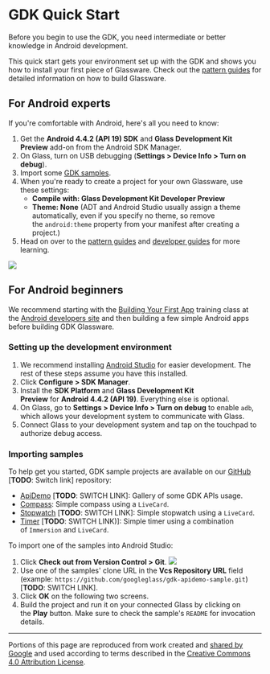 # GDK Quick Start

Before you begin to use the GDK, you need intermediate or better knowledge in Android development.

This quick start gets your environment set up with the GDK and shows you how to install your first piece of Glassware. Check out the [pattern guides](archive/glass/develop/patterns/index.md) for detailed information on how to build Glassware.

## For Android experts

If you're comfortable with Android, here's all you need to know:

1.  Get the **Android 4.4.2 (API 19) SDK** and **Glass Development Kit Preview** add-on from the Android SDK Manager.
2.  On Glass, turn on USB debugging (**Settings > Device Info > Turn on debug**).
3.  Import some [GDK samples](#importing_samples).
4.  When you're ready to create a project for your own Glassware, use these settings:
    -   **Compile with: Glass Development Kit Developer Preview**
    -   **Theme: None** (ADT and Android Studio usually assign a theme automatically, even if you specify no theme, so remove the `android:theme` property from your manifest after creating a project.)
5.  Head on over to the [pattern guides](archive/glass/develop/patterns/index.md) and [developer guides](archive/glass/develop/gdk/index.md) for more learning.

![](studio_glass.png)

## For Android beginners

We recommend starting with the [Building Your First App](https://developer.android.com/training/basics/firstapp/index.html) training class at the [Android developers site](https://developer.android.com/) and then building a few simple Android apps before building GDK Glassware.

### Setting up the development environment

1.  We recommend installing [Android Studio](https://developer.android.com/sdk/installing/studio.html) for easier development. The rest of these steps assume you have this installed.
2.  Click **Configure > SDK Manager**.
3.  Install the **SDK Platform** and **Glass Development Kit Preview** for **Android 4.4.2 (API 19)**. Everything else is optional.
4.  On Glass, go to **Settings > Device Info > Turn on debug** to enable `adb`, which allows your development system to communicate with Glass.
5.  Connect Glass to your development system and tap on the touchpad to authorize debug access.

### Importing samples

To help get you started, GDK sample projects are available on our [GitHub](https://github.com/googleglass)  [**TODO**: Switch link] repository:

-   [ApiDemo](https://github.com/googleglass/gdk-apidemo-sample) [**TODO**: SWITCH LINK]: Gallery of some GDK APIs usage.
-   [Compass](https://github.com/glasskit/compass): Simple compass using a `LiveCard`.
-   [Stopwatch](https://github.com/googleglass/gdk-stopwatch-sample) [**TODO**: SWITCH LINK]: Simple stopwatch using a `LiveCard`.
-   [Timer](https://github.com/googleglass/gdk-timer-sample) [**TODO**: SWITCH LINK)]: Simple timer using a combination of `Immersion` and `LiveCard`.

To import one of the samples into Android Studio:

1.  Click **Check out from Version Control > Git**.
![](studio_checkout_from_git.png)
2. Use one of the samples' clone URL in the **Vcs Repository URL** field (example: `https://github.com/googleglass/gdk-apidemo-sample.git`) [**TODO**: SWITCH LINK].
3. Click **OK** on the following two screens.
4. Build the project and run it on your connected Glass by clicking on the **Play** button. Make sure to check the sample's `README` for invocation details.

---

Portions of this page are reproduced from work created and [shared by Google](https://developers.google.com/readme/policies) and used according to terms described in the [Creative Commons 4.0 Attribution License](https://creativecommons.org/licenses/by/4.0/).
